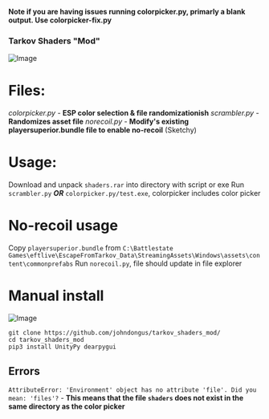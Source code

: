 **Note if you are having issues running colorpicker.py, primarly a blank output. Use colorpicker-fix.py**

### Tarkov Shaders "Mod"
![Image](https://cdn.discordapp.com/attachments/774432062367203328/903140988107780156/unknown.png)

# Files:
_colorpicker.py_ - **ESP color selection & file randomizationish**
_scrambler.py_ - **Randomizes asset file**
_norecoil.py_ - **Modify's existing playersuperior.bundle file to enable no-recoil** (Sketchy)

# Usage:
Download and unpack `shaders.rar` into directory with script or exe
Run `scrambler.py` **_OR_** `colorpicker.py/test.exe`, colorpicker includes color picker

# No-recoil usage

Copy `playersuperior.bundle` from `C:\Battlestate Games\eftlive\EscapeFromTarkov_Data\StreamingAssets\Windows\assets\content\commonprefabs`
Run `norecoil.py`, file should update in file explorer

 
# Manual install
![Image](https://cdn.discordapp.com/attachments/908025136395993118/908026076016558100/unknown.png)
```
git clone https://github.com/johndongus/tarkov_shaders_mod/
cd tarkov_shaders_mod
pip3 install UnityPy dearpygui
```



## Errors
`AttributeError: 'Environment' object has no attribute 'file'. Did you mean: 'files'?` - **This means that the file `shaders` does not exist in the same directory as the color picker**

